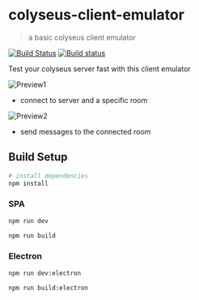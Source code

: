 # colyseus-client-emulator

> a basic colyseus client emulator

[![Build Status](https://travis-ci.org/Wenish/colyseus-client-emulator.svg?branch=master)](https://travis-ci.org/Wenish/colyseus-client-emulator)
[![Build status](https://ci.appveyor.com/api/projects/status/316idvv1438okyhk/branch/master?svg=true)](https://ci.appveyor.com/project/Wenish/colyseus-client-emulator/branch/master)

Test your colyseus server fast with this client emulator

![Preview1](https://i.imgur.com/xFGagoE.png)
- connect to server and a specific room

![Preview2](https://i.imgur.com/0OzWwfy.png)
- send messages to the connected room

## Build Setup

``` bash
# install dependencies
npm install
```

### SPA

``` bash
npm run dev

npm run build
```

### Electron

``` bash
npm run dev:electron

npm run build:electron
```